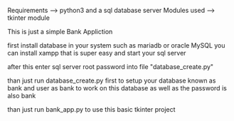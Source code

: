 Requirements --> python3 and a sql database server
Modules used --> tkinter module



This is just a simple Bank Appliction

first install database in your system such as mariadb or oracle MySQL
you can install xampp that is super easy and start your sql server

after this enter sql server root password into file "database_create.py"

than just run database_create.py first to setup your database known as bank and user as bank to work on this database as well as the password is also bank

than just run bank_app.py to use this basic tkinter project

